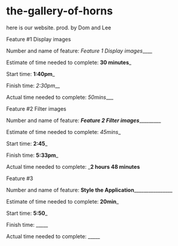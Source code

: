 # the-gallery-of-horns

here is our website. prod. by Dom and Lee

Feature #1 Display images

Number and name of feature: _Feature 1 Display images_____

Estimate of time needed to complete: __30 minutes___

Start time: __1:40pm___

Finish time: _2:30pm___

Actual time needed to complete: _50mins____


Feature #2 Filter images

Number and name of feature: ___Feature 2 Filter images____________

Estimate of time needed to complete: _45mins__

Start time: __2:45___

Finish time: __5:33pm___

Actual time needed to complete: ___2 hours 48 minutes__


Feature #3

Number and name of feature: __Style the Application__________________

Estimate of time needed to complete: __20min___

Start time: __5:50___

Finish time: _____

Actual time needed to complete: _____
